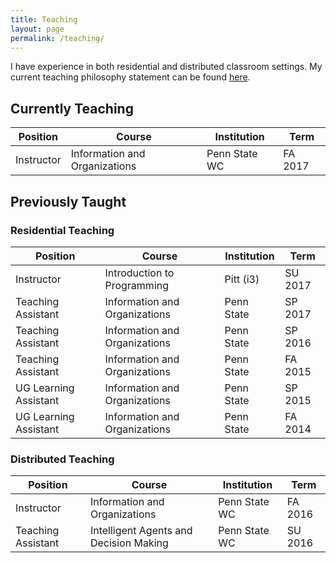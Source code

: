```yaml
---
title: Teaching
layout: page
permalink: /teaching/
---
```


I have experience in both residential and distributed classroom settings. My current teaching philosophy statement can be found [here]({{url}}/documents/PinterAnthonyTeachingPhilosophy.pdf).

## Currently Teaching

| Position| Course |  Institution | Term |
|---------------|-----------|----------|-----|
| Instructor | Information and Organizations | Penn State WC | FA 2017 |

## Previously Taught

### Residential Teaching

| Position| Course |  Institution | Term |
|---------------|-----------|----------|-----|
| Instructor | Introduction to Programming | Pitt (i3) | SU 2017 |
| Teaching Assistant | Information and Organizations | Penn State | SP 2017 |
| Teaching Assistant | Information and Organizations | Penn State | SP 2016 |
| Teaching Assistant | Information and Organizations | Penn State | FA 2015 |
| UG Learning Assistant | Information and Organizations | Penn State | SP 2015 |
| UG Learning Assistant | Information and Organizations | Penn State | FA 2014 |

### Distributed Teaching

| Position| Course |  Institution | Term |
|---------------|-----------|----------|-----|
| Instructor | Information and Organizations | Penn State WC | FA 2016 |
| Teaching Assistant | Intelligent Agents and Decision Making | Penn State WC | SU 2016 |
